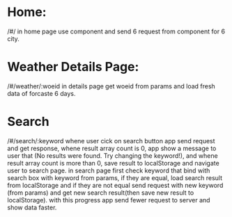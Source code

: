 # Home:
/#/
in home page use <weather> component and send 6 request from <weather> component for 6 city.

# Weather Details Page:
/#/weather/:woeid
in details page get woeid from params and load fresh data of forcaste 6 days.

# Search
/#/search/:keyword
whene user cick on search button app send request and get response, whene result array count is 0, app show a message to user that (No results were found. Try changing the keyword!), and whene result array count is more than 0, save result to localStorage and navigate user to search page.
in search page first check keyword that bind with search box with keyword from params, if they are equal, load search result from localStorage and if they are not equal send request with new keyword (from params) and get new search result(then save new result to localStorage).
with this progress app send fewer request to server and show data faster.
